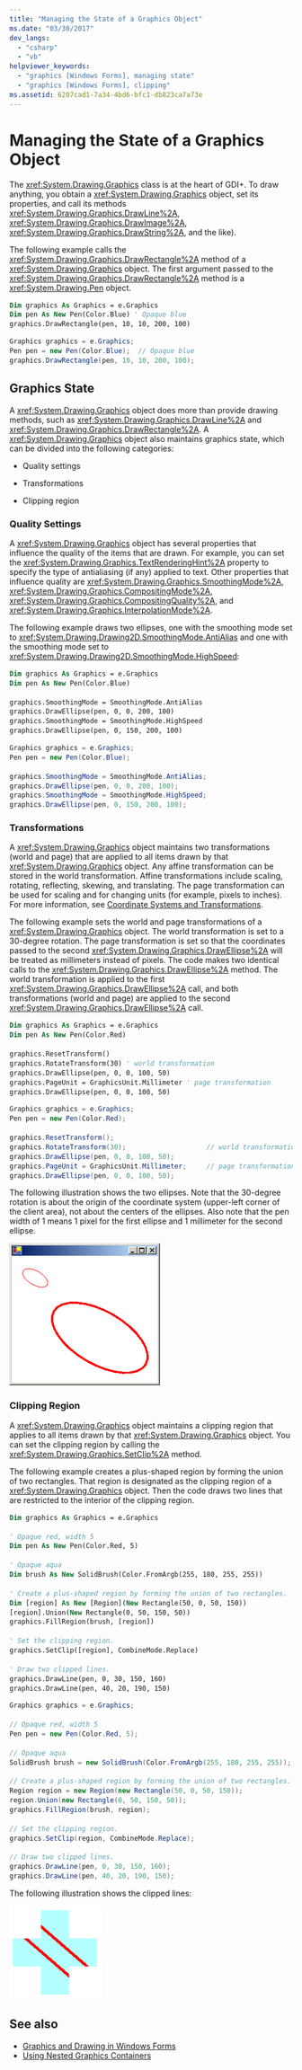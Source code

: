 ```yaml
---
title: "Managing the State of a Graphics Object"
ms.date: "03/30/2017"
dev_langs: 
  - "csharp"
  - "vb"
helpviewer_keywords: 
  - "graphics [Windows Forms], managing state"
  - "graphics [Windows Forms], clipping"
ms.assetid: 6207cad1-7a34-4bd6-bfc1-db823ca7a73e
---
```

# Managing the State of a Graphics Object
The <xref:System.Drawing.Graphics> class is at the heart of GDI+. To draw anything, you obtain a <xref:System.Drawing.Graphics> object, set its properties, and call its methods <xref:System.Drawing.Graphics.DrawLine%2A>, <xref:System.Drawing.Graphics.DrawImage%2A>, <xref:System.Drawing.Graphics.DrawString%2A>, and the like).  
  
 The following example calls the <xref:System.Drawing.Graphics.DrawRectangle%2A> method of a <xref:System.Drawing.Graphics> object. The first argument passed to the <xref:System.Drawing.Graphics.DrawRectangle%2A> method is a <xref:System.Drawing.Pen> object.  
  
```vb  
Dim graphics As Graphics = e.Graphics  
Dim pen As New Pen(Color.Blue) ' Opaque blue  
graphics.DrawRectangle(pen, 10, 10, 200, 100)  
```  
  
```csharp  
Graphics graphics = e.Graphics;  
Pen pen = new Pen(Color.Blue);  // Opaque blue  
graphics.DrawRectangle(pen, 10, 10, 200, 100);  
```  
  
## Graphics State  
 A <xref:System.Drawing.Graphics> object does more than provide drawing methods, such as <xref:System.Drawing.Graphics.DrawLine%2A> and <xref:System.Drawing.Graphics.DrawRectangle%2A>. A <xref:System.Drawing.Graphics> object also maintains graphics state, which can be divided into the following categories:  
  
- Quality settings  
  
- Transformations  
  
- Clipping region  
  
### Quality Settings  
 A <xref:System.Drawing.Graphics> object has several properties that influence the quality of the items that are drawn. For example, you can set the <xref:System.Drawing.Graphics.TextRenderingHint%2A> property to specify the type of antialiasing (if any) applied to text. Other properties that influence quality are <xref:System.Drawing.Graphics.SmoothingMode%2A>, <xref:System.Drawing.Graphics.CompositingMode%2A>, <xref:System.Drawing.Graphics.CompositingQuality%2A>, and <xref:System.Drawing.Graphics.InterpolationMode%2A>.  
  
 The following example draws two ellipses, one with the smoothing mode set to <xref:System.Drawing.Drawing2D.SmoothingMode.AntiAlias> and one with the smoothing mode set to <xref:System.Drawing.Drawing2D.SmoothingMode.HighSpeed>:  
  
```vb  
Dim graphics As Graphics = e.Graphics  
Dim pen As New Pen(Color.Blue)  
  
graphics.SmoothingMode = SmoothingMode.AntiAlias  
graphics.DrawEllipse(pen, 0, 0, 200, 100)  
graphics.SmoothingMode = SmoothingMode.HighSpeed  
graphics.DrawEllipse(pen, 0, 150, 200, 100)  
```  
  
```csharp  
Graphics graphics = e.Graphics;  
Pen pen = new Pen(Color.Blue);  
  
graphics.SmoothingMode = SmoothingMode.AntiAlias;  
graphics.DrawEllipse(pen, 0, 0, 200, 100);  
graphics.SmoothingMode = SmoothingMode.HighSpeed;  
graphics.DrawEllipse(pen, 0, 150, 200, 100);  
```  
  
### Transformations  
 A <xref:System.Drawing.Graphics> object maintains two transformations (world and page) that are applied to all items drawn by that <xref:System.Drawing.Graphics> object. Any affine transformation can be stored in the world transformation. Affine transformations include scaling, rotating, reflecting, skewing, and translating. The page transformation can be used for scaling and for changing units (for example, pixels to inches). For more information, see [Coordinate Systems and Transformations](coordinate-systems-and-transformations.md).  
  
 The following example sets the world and page transformations of a <xref:System.Drawing.Graphics> object. The world transformation is set to a 30-degree rotation. The page transformation is set so that the coordinates passed to the second <xref:System.Drawing.Graphics.DrawEllipse%2A> will be treated as millimeters instead of pixels. The code makes two identical calls to the <xref:System.Drawing.Graphics.DrawEllipse%2A> method. The world transformation is applied to the first <xref:System.Drawing.Graphics.DrawEllipse%2A> call, and both transformations (world and page) are applied to the second <xref:System.Drawing.Graphics.DrawEllipse%2A> call.  
  
```vb  
Dim graphics As Graphics = e.Graphics  
Dim pen As New Pen(Color.Red)  
  
graphics.ResetTransform()  
graphics.RotateTransform(30) ' world transformation  
graphics.DrawEllipse(pen, 0, 0, 100, 50)  
graphics.PageUnit = GraphicsUnit.Millimeter ' page transformation  
graphics.DrawEllipse(pen, 0, 0, 100, 50)  
```  
  
```csharp  
Graphics graphics = e.Graphics;  
Pen pen = new Pen(Color.Red);   
  
graphics.ResetTransform();  
graphics.RotateTransform(30);                    // world transformation  
graphics.DrawEllipse(pen, 0, 0, 100, 50);  
graphics.PageUnit = GraphicsUnit.Millimeter;     // page transformation  
graphics.DrawEllipse(pen, 0, 0, 100, 50);  
```  
  
 The following illustration shows the two ellipses. Note that the 30-degree rotation is about the origin of the coordinate system (upper-left corner of the client area), not about the centers of the ellipses. Also note that the pen width of 1 means 1 pixel for the first ellipse and 1 millimeter for the second ellipse.  
  
 ![Illustration that shows two ellipses: rotation and pen width.](./media/managing-the-state-of-a-graphics-object/set-rotation-pen-width-drawellipse-method.png)  
  
### Clipping Region  
 A <xref:System.Drawing.Graphics> object maintains a clipping region that applies to all items drawn by that <xref:System.Drawing.Graphics> object. You can set the clipping region by calling the <xref:System.Drawing.Graphics.SetClip%2A> method.  
  
 The following example creates a plus-shaped region by forming the union of two rectangles. That region is designated as the clipping region of a <xref:System.Drawing.Graphics> object. Then the code draws two lines that are restricted to the interior of the clipping region.  
  
```vb  
Dim graphics As Graphics = e.Graphics  
  
' Opaque red, width 5  
Dim pen As New Pen(Color.Red, 5)  
  
' Opaque aqua  
Dim brush As New SolidBrush(Color.FromArgb(255, 180, 255, 255))  
  
' Create a plus-shaped region by forming the union of two rectangles.  
Dim [region] As New [Region](New Rectangle(50, 0, 50, 150))  
[region].Union(New Rectangle(0, 50, 150, 50))  
graphics.FillRegion(brush, [region])  
  
' Set the clipping region.  
graphics.SetClip([region], CombineMode.Replace)  
  
' Draw two clipped lines.  
graphics.DrawLine(pen, 0, 30, 150, 160)  
graphics.DrawLine(pen, 40, 20, 190, 150)  
```  
  
```csharp  
Graphics graphics = e.Graphics;  
  
// Opaque red, width 5  
Pen pen = new Pen(Color.Red, 5);    
  
// Opaque aqua  
SolidBrush brush = new SolidBrush(Color.FromArgb(255, 180, 255, 255));    
  
// Create a plus-shaped region by forming the union of two rectangles.  
Region region = new Region(new Rectangle(50, 0, 50, 150));  
region.Union(new Rectangle(0, 50, 150, 50));  
graphics.FillRegion(brush, region);  
  
// Set the clipping region.  
graphics.SetClip(region, CombineMode.Replace);  
  
// Draw two clipped lines.  
graphics.DrawLine(pen, 0, 30, 150, 160);  
graphics.DrawLine(pen, 40, 20, 190, 150);  
```  
  
 The following illustration shows the clipped lines:  
  
 ![Diagram that shows the limited clip region.](./media/managing-the-state-of-a-graphics-object/set-clipping-region-setclip-method.png)  
  
## See also

- [Graphics and Drawing in Windows Forms](graphics-and-drawing-in-windows-forms.md)
- [Using Nested Graphics Containers](using-nested-graphics-containers.md)
